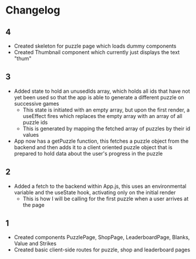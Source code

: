# Changelog

## 4
- Created skeleton for puzzle page which loads dummy components
- Created Thumbnail component which currently just displays the text "thum"


## 3
- Added state to hold an unusedIds array, which holds all ids that have not yet been used so that the app is able to generate a different puzzle on successive games
    - This state is initiated with an empty array, but upon the first render, a useEffect fires which replaces the empty array with an array of all puzzle ids
    - This is generated by mapping the fetched array of puzzles by their id values
- App now has a getPuzzle function, this fetches a puzzle object from the backend and then adds it to a client oriented puzzle object that is prepared to hold data about the user's progress in the puzzle


## 2
- Added a fetch to the backend within App.js, this uses an environmental variable and the useState hook, activating only on the initial render
    - This is how I will be calling for the first puzzle when a user arrives at the page

    
## 1
- Created components PuzzlePage, ShopPage, LeaderboardPage, Blanks, Value and Strikes
- Created basic client-side routes for puzzle, shop and leaderboard pages